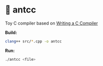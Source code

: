 # 🐜 antcc
Toy C compiler based on [Writing a C Compiler](https://nostarch.com/writing-c-compiler)

**Build:**
```bash
clang++ src/*.cpp -o antcc
```

**Run:**
```bash
./antcc <file>
```
